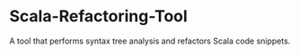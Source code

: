 # Scala-Refactoring-Tool
 A tool that performs syntax tree analysis and refactors Scala code snippets.
